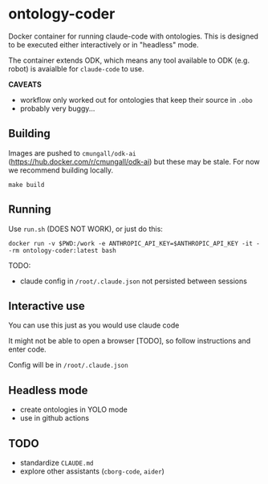 # ontology-coder

Docker container for running claude-code with ontologies. This is designed to be executed either interactively or in "headless" mode.

The container extends ODK, which means any tool available to ODK (e.g. robot) is avaialble for `claude-code` to use.

__CAVEATS__

* workflow only worked out for ontologies that keep their source in `.obo`
* probably very buggy...

## Building

Images are pushed to `cmungall/odk-ai` (https://hub.docker.com/r/cmungall/odk-ai) but these may be stale. For now we recommend building locally.

`make build`


## Running

Use `run.sh` (DOES NOT WORK), or just do this:

`docker run -v $PWD:/work -e ANTHROPIC_API_KEY=$ANTHROPIC_API_KEY -it --rm ontology-coder:latest bash`

TODO: 

 * claude config in `/root/.claude.json` not persisted between sessions 

## Interactive use

You can use this just as you would use claude code

It might not be able to open a browser [TODO], so follow instructions and enter code.

Config will be in `/root/.claude.json`

## Headless mode

- create ontologies in YOLO mode
- use in github actions

## TODO

- standardize `CLAUDE.md`
- explore other assistants (`cborg-code`, `aider`)
